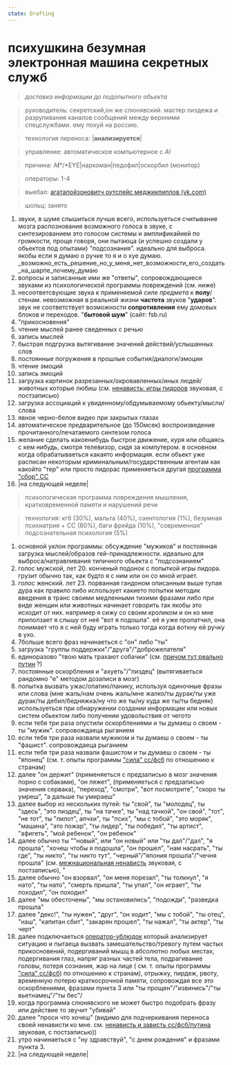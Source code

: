 ```yaml
---
state: Drafting
---
```

# психушкина безумная электронная машина секретных служб

> *доставка информации до подопытного обьекта*

> руководитель: секретский,он же слюнявский. мастер пиздежа и разруливания каналов сообщений между верхними спецслужбами. ему похуй на россию.

> технология переноса: |**анализируется**|

> управление: автоматическое компьютерное с *AI*

> причина: A**I***/*EYE|наркоман|педофил|оскорбил (монитор)

> операторы: 1-4

> выебал: [агатапойзоновитч оутспейс меджикпиплов (vk.com)](https://vk.com/agent1348)

> шольц: занято

1. звуки, в шуме слышиться лучше всего, используеться считывание мозга распознования возможного голоса в звуке, с синтезированием это голосом системы и амплификайией по громкости, проще говоря, они пытаюца (и успешно создали у обьектов под опытами) "подсознания". идеально для выброса. якобы если я думаю о ручке то я и о хуе думаю.
         _возможно_есть_решение_но_у_меня_нет_возможности_его_создать_на_шарпе_почему_думаю
2.  вопросы и записанные ими же "ответы", сопровождающиеся звуками из психологической программы повреждений (см. ниже)
3. несоответсвующие звука к применяемой силе *предмета* к **полу**/стенам. невозможная в реальной жизни **частота** звуков "**ударов**". звук не соответствует возможности **сопротивления** ему домовых блоков и переходов. "**бытовой шум**" (сайт: fsb.ru)
4. "прикосновения"
5. чтение мыслей ранее сведенных с речью
6. запись мыслей
7. быстрая подгрузка вытягивание значений действий/услышанных слов
8. постоянные погружения в прошлые события/диалоги/эмоции
9.  чтение эмоций
10. запись эмоций
11. загрузка картинок разрезанных/окровавленных/иных людей/животных которые любиш (см. [ненависть: игры пидоров](/axis9/issues/ss/inter_fss_hate.md) звуковая, с постзаписью)
12. загрузка ассоциаций к увиденному/обдумываемому обьекту/мысли/слова
13. явное черно-белое видео при закрытых глазах
14. автоматическое предварительное  (до 150мсек) воспроизведение прочитанного/печатаемого синтезом голоса
15. желание сделать какоенибудь быстрое движение, куря или общаясь с кем нибудь, смотря телевизор, сидя за компутером. в основном когда обрабатываеться какаято информация. если обьект уже расписан некоторым криминальным/государственным агентам как какойто "тер" или просто пидорас применяеться другая [программа "сбор" СС](/axis9/issues/ss/ss_sbor_programm.md)
16. |на следующей неделе|

> психологическая программа повреждения мышления, кратковременной памяти и нарушений речи

> технология: кгб (30%), мальта (40%), саентология (1%), безумная психиатрия + СС (80%), баги фрейда (10%), "современная" подсознательная психология (5%)

1. основной уклон программы: обсуждение "мужиков" и постоянная загрузка мыслей/образов гей-принадлежности. идеально для выброса/натравливания типичного обьекта с "подсознанием"
2. голос мужской, лет 20. конченый подонок с попыткой игры пидора. грузит обычно так, как будто я с ним или он со мной играет. 
3. голос женский. лет 23. порванная гандоном описанным выше тупая дура как правило либо использует какието попытки методик введения в транс своими медленными тихими фразами либо при виде женщин или животных начинает говорить так якобы это исходит от них. например я сижу со своим кроликом и он ко мне приползает я слышу от неё "вот я подошла". её я уже пропатчил, она понимает что я с ней буду играть только тогда когда воткну ей ручку в ухо.
4. 7больше всего фраз начинаеться с "он" либо "ты"
5. загрузка "группы поддержки"/"друга"/"доброжелателя"
6. единоразово "твою мать трахают собачки" (см. [причом тут реально путин](/axis9/issues/ss/putin.md) ?)
7. постоянные оскорбления и "ахуеть"/"пиздец" (вытягиваеться рандомно "е" методом дозаписи в мозг)
8. попытка вызвать ужас/опатию/панику, используя одиночные фразы или слова (мне жаль/нам очень жаль/мне жалко/ты дурак/ты уже дурак/ты дебил/бедняжка/ну что же ты/ну куда же ты/ты бедняк)  используеться при обнаружении создании информации или новых систем обьектом либо получении удовольствия от чегото
9. если тебя три раза опустили оскорблениями и ты думаеш о своем - ты "мужик". сопровождаеца рыганием
10. если тебя три раза назвали мужиком и ты думаеш о своем - ты "фашист". сопровождаеца рыганием
11. если тебя три раза назвали фашистом и ты думаеш о своем - ты "японец" (см. т. опыты программы ["сила" сс/фсб](/axis9/issues/ss/fss_psy_attacks_on_countrys.md) по отношению к странам)
12. далее "он держит" (применяеться с предзаписью в мозг значения порно с собаками), "он ляжет", (применяеться с предзаписью значения сервака), "переход",  "смотри", "вот посмотрите", "скоро ты умреш", "а дальше ты умираеш"
13.  далее выбор из нескольких путей: ты "свой", ты "молодец", ты "здесь",  "это пиздец", ты "на тачке", ты "над тачкой", "он свой", "тот", "не тот", ты "пилот", апчхи", ты "псих", "мы с тобой", "это моряк", "машина", "это пожар", "ты лидер", "ты победил", "ты артист", "афигеть", "мой ребенок", "он ребенок"
14. далее обычно ты  ""новый", или "он новый" или "ты дал"/"дал",  "я прошла",  "хочеш чтобы я подошла", "он прошел",  "нам насрать", "ты где", "ты никто",  "ты никто тут",  "черный"/"япония прошла"/"чечня прошла" (см. [межнациональная ненависть](inter_fss_hate.md) звуковая, с постзаписью), "
15.  далее обычно "он взорвал", "он меня порезал", "ты толкнул", "я нато", "ты нато", "смерть пришла", "ты упал", "он играет", "ты походил", "он походил"
16. далее "мы обесточены", "мы остановились", "подожди", "разведка прошла"
17. далее "декс!", "ты нужен", "друг", "он ходит", "мы с тобой", "ты отец", "наш", "капитан сбит", "закарян прошел", "ты нажал", "ты актер", "ты черт"
18. далее подключаеться [оператор-ублюдок](/axis9/issues/ss/psy_operators.md) который анализирует ситуацию и пытаеца вызвать замешательство/тревогу путем частых прикосновений, подергиваний мышц в абсолютно любых местах, подергивания глаз, напряг разных частей тела, подрагивание головы, потеря сознания, жар на лице ( см. т. опыты программы ["сила" сс/фсб](/axis9/issues/ss/fss_psy_attacks_on_countrys.md)) по отношению к странам), отрыжку, пирдеж, рвоту, временную потерю краткосрочной памяти, сопровождая все это оскорблениями, фразами пункта 3 или "ты прощен"/"извинись"/"ты вьетнамец"/"ты бес"/
19. когда программа слюнявского не может быстро подобрать фразу или действие то звучит "убивай"
20. далее "проси что хочеш" (видимо для подчеркивания переноса своей ненависти ко мне. см. [ненависть и зависть сс/фсб/путина](inter_fss_hate.md) звуковая, с постзаписью))
21. утро начинаеться с "ну здравствуй", "с днем рождения" и фразами пункта 3.
22. |на следующей неделе|